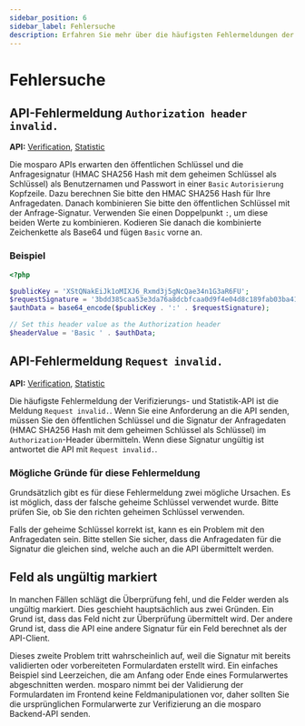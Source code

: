 ```yaml
---
sidebar_position: 6
sidebar_label: Fehlersuche
description: Erfahren Sie mehr über die häufigsten Fehlermeldungen der API und was Sie dagegen tun können.
---
```


# Fehlersuche

## API-Fehlermeldung `Authorization header invalid.`

**API:** [Verification](./verification), [Statistic](./statistic)

Die mosparo APIs erwarten den öffentlichen Schlüssel und die Anfragesignatur (HMAC SHA256 Hash mit dem geheimen Schlüssel als Schlüssel) als Benutzernamen und Passwort in einer `Basic` `Autorisierung` Kopfzeile. Dazu berechnen Sie bitte den HMAC SHA256 Hash für Ihre Anfragedaten. Danach kombinieren Sie bitte den öffentlichen Schlüssel mit der
Anfrage-Signatur. Verwenden Sie einen Doppelpunkt `:`, um diese beiden Werte zu kombinieren. Kodieren Sie danach die kombinierte Zeichenkette als Base64 und fügen `Basic` vorne an.

### Beispiel

```php
<?php

$publicKey = 'XStQNakEiJk1oMIXJ6_Rxmd3j5gNcQae34n1G3aR6FU';
$requestSignature = '3bdd385caa53e3da76a8dcbfcaa0d9f4e04d8c189fab03ba41383deea236b2d3';
$authData = base64_encode($publicKey . ':' . $requestSignature);

// Set this header value as the Authorization header
$headerValue = 'Basic ' . $authData;
```

## API-Fehlermeldung `Request invalid.`

**API:** [Verification](./verification), [Statistic](./statistic)

Die häufigste Fehlermeldung der Verifizierungs- und Statistik-API ist die Meldung `Request invalid.`. Wenn Sie eine Anforderung an die API senden, müssen Sie den
öffentlichen Schlüssel und die Signatur der Anfragedaten (HMAC SHA256 Hash mit dem geheimen Schlüssel als Schlüssel) im `Authorization`-Header übermitteln. Wenn diese Signatur
ungültig ist antwortet die API mit `Request invalid.`.

### Mögliche Gründe für diese Fehlermeldung

Grundsätzlich gibt es für diese Fehlermeldung zwei mögliche Ursachen. Es ist möglich, dass der falsche geheime Schlüssel verwendet wurde. Bitte prüfen Sie, ob Sie den richten geheimen Schlüssel verwenden.

Falls der geheime Schlüssel korrekt ist, kann es ein Problem mit den Anfragedaten sein. Bitte stellen Sie sicher, dass die Anfragedaten für die Signatur die gleichen sind, welche auch an die API übermittelt werden.

## Feld als ungültig markiert

In manchen Fällen schlägt die Überprüfung fehl, und die Felder werden als ungültig markiert. Dies geschieht hauptsächlich aus zwei Gründen. Ein Grund ist, dass das Feld nicht zur Überprüfung übermittelt wird. Der andere Grund ist, dass die API eine andere Signatur für ein Feld berechnet als der API-Client.

Dieses zweite Problem tritt wahrscheinlich auf, weil die Signatur mit bereits validierten oder vorbereiteten Formulardaten erstellt wird. Ein einfaches Beispiel sind Leerzeichen, die am Anfang oder Ende eines Formularwertes abgeschnitten werden. mosparo nimmt bei der Validierung der Formulardaten im Frontend keine Feldmanipulationen vor, daher sollten Sie die ursprünglichen Formularwerte zur Verifizierung an die mosparo Backend-API senden.